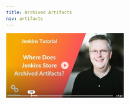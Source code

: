 ```yaml
---
title: Archived Artifacts
nav: artifacts
---
```


<a href='https://www.youtube.com/watch?v=u6LF-T-daS4'><img src='../artifacts.jpg'></a>

